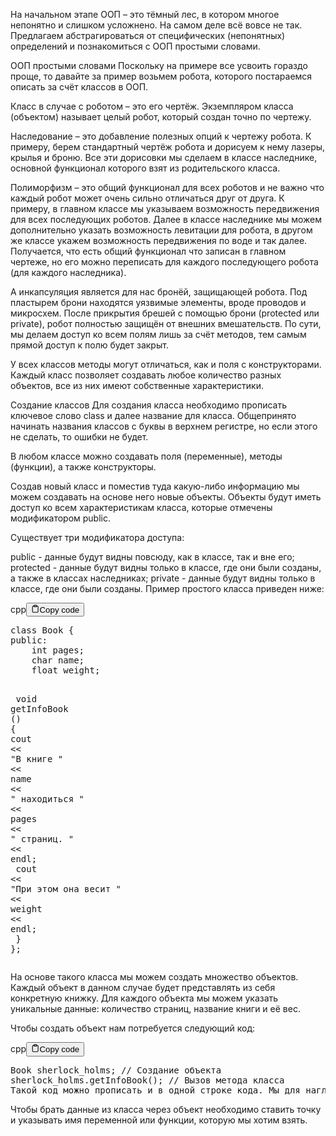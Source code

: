 <p>На начальном этапе ООП – это тёмный лес, в котором многое непонятно и слишком усложнено. 
На самом деле всё вовсе не так. Предлагаем абстрагироваться от специфических (непонятных) определений и познакомиться с ООП простыми словами. </p>
<p>ООП простыми словами
Поскольку на примере все усвоить гораздо проще, то давайте за пример возьмем робота, которого постараемся описать за счёт классов в ООП.</p>
<p>Класс в случае с роботом – это его чертёж. Экземпляром класса (объектом) называет целый робот, который создан точно по чертежу.</p>
<p>Наследование – это добавление полезных опций к чертежу робота. 
К примеру, берем стандартный чертёж робота и дорисуем к нему лазеры, крылья и броню. 
Все эти дорисовки мы сделаем в классе наследнике, основной функционал которого взят из родительского класса.</p>
<p>Полиморфизм – это общий функционал для всех роботов и не важно что каждый робот может очень сильно отличаться друг от друга. 
К примеру, в главном классе мы указываем возможность передвижения для всех последующих роботов. 
Далее в классе наследнике мы можем дополнительно указать возможность левитации для робота, в другом же классе укажем возможность передвижения по воде и так далее. 
Получается, что есть общий функционал что записан в главном чертеже, но его можно переписать для каждого последующего робота (для каждого наследника).</p>
<p>А инкапсуляция является для нас бронёй, защищающей робота. 
Под пластырем брони находятся уязвимые элементы, вроде проводов и микросхем. После прикрытия брешей с помощью брони (protected или private), 
робот полностью защищён от внешних вмешательств. По сути, мы делаем доступ ко всем полям лишь за счёт методов, тем самым прямой доступ к полю будет закрыт.</p>
<p>У всех классов методы могут отличаться, как и поля с конструкторами. 
Каждый класс позволяет создавать любое количество разных объектов, все из них имеют собственные характеристики.</p>
<p>Создание классов
Для создания класса необходимо прописать ключевое слово class и далее название для класса. 
Общепринято начинать названия классов с буквы в верхнем регистре, но если этого не сделать, то ошибки не будет.</p>
<p>В любом классе можно создавать поля (переменные), методы (функции), а также конструкторы.</p>
<p>Создав новый класс и поместив туда какую-либо информацию мы можем создавать на основе него новые объекты. 
Объекты будут иметь доступ ко всем характеристикам класса, которые отмечены модификатором public.</p>
<p>Существует три модификатора доступа:</p>
<p>public - данные будут видны повсюду, как в классе, так и вне его;
protected - данные будут видны только в классе, где они были созданы, а также в классах наследниках;
private - данные будут видны только в классе, где они были созданы.
Пример простого класса приведен ниже:</p>
<div class="code-element"><div class="lang-line"><text>cpp</text><button class="copy-button" id="codee11b46cdb643741cc9920b9199069a7bb" onclick="copyCode(codee11b46cdb643741cc9920b9199069a7b, codee11b46cdb643741cc9920b9199069a7bb)"><svg stroke="currentColor" fill="none" stroke-width="2" viewBox="0 0 24 24" stroke-linecap="round" stroke-linejoin="round" class="h-4 w-4" height="1em" width="1em" xmlns="http://www.w3.org/2000/svg"><path d="M16 4h2a2 2 0 0 1 2 2v14a2 2 0 0 1-2 2H6a2 2 0 0 1-2-2V6a2 2 0 0 1 2-2h2"></path><rect x="8" y="2" width="8" height="4" rx="1" ry="1"></rect></svg><text>Copy code</text></button></div><div class="code" id="codee11b46cdb643741cc9920b9199069a7b"><div class="highlight"><pre><span></span><span class="k">class</span><span class="w"> </span><span class="nc">Book</span><span class="w"> </span><span class="p">{</span>
<span class="k">public</span><span class="o">:</span>
<span class="w">    </span><span class="kt">int</span><span class="w"> </span><span class="n">pages</span><span class="p">;</span>
<span class="w">    </span><span class="kt">char</span><span class="w"> </span><span class="n">name</span><span class="p">;</span>
<span class="w">    </span><span class="kt">float</span><span class="w"> </span><span class="n">weight</span><span class="p">;</span>

<span class="w">    </span><span class="kt">void</span><span class="w"> </span><span class="nf">getInfoBook</span><span class="w"> </span><span class="p">()</span><span class="w"> </span><span class="p">{</span>
<span class="w">        </span><span class="n">cout</span><span class="w"> </span><span class="o">&lt;&lt;</span><span class="w"> </span><span class="s">&quot;В книге &quot;</span><span class="w"> </span><span class="o">&lt;&lt;</span><span class="w"> </span><span class="n">name</span><span class="w"> </span><span class="o">&lt;&lt;</span><span class="w"> </span><span class="s">&quot; находиться &quot;</span><span class="w"> </span><span class="o">&lt;&lt;</span><span class="w"> </span><span class="n">pages</span><span class="w"> </span><span class="o">&lt;&lt;</span><span class="w"> </span><span class="s">&quot; страниц. &quot;</span><span class="w"> </span><span class="o">&lt;&lt;</span><span class="w"> </span><span class="n">endl</span><span class="p">;</span>
<span class="w">        </span><span class="n">cout</span><span class="w"> </span><span class="o">&lt;&lt;</span><span class="w"> </span><span class="s">&quot;При этом она весит &quot;</span><span class="w"> </span><span class="o">&lt;&lt;</span><span class="w"> </span><span class="n">weight</span><span class="w"> </span><span class="o">&lt;&lt;</span><span class="w"> </span><span class="n">endl</span><span class="p">;</span>
<span class="w">    </span><span class="p">}</span><span class="w"> </span>
<span class="p">};</span>
</pre></div></div></div>

<p>На основе такого класса мы можем создать множество объектов. 
Каждый объект в данном случае будет представлять из себя конкретную книжку. 
Для каждого объекта мы можем указать уникальные данные: количество страниц, название книги и её вес.</p>
<p>Чтобы создать объект нам потребуется следующий код:</p>
<div class="code-element"><div class="lang-line"><text>cpp</text><button class="copy-button" id="code2687fb15fa82654f772d59c38e146374b" onclick="copyCode(code2687fb15fa82654f772d59c38e146374, code2687fb15fa82654f772d59c38e146374b)"><svg stroke="currentColor" fill="none" stroke-width="2" viewBox="0 0 24 24" stroke-linecap="round" stroke-linejoin="round" class="h-4 w-4" height="1em" width="1em" xmlns="http://www.w3.org/2000/svg"><path d="M16 4h2a2 2 0 0 1 2 2v14a2 2 0 0 1-2 2H6a2 2 0 0 1-2-2V6a2 2 0 0 1 2-2h2"></path><rect x="8" y="2" width="8" height="4" rx="1" ry="1"></rect></svg><text>Copy code</text></button></div><div class="code" id="code2687fb15fa82654f772d59c38e146374"><div class="highlight"><pre><span></span><span class="n">Book</span><span class="w"> </span><span class="n">sherlock_holms</span><span class="p">;</span><span class="w"> </span><span class="c1">// Создание объекта</span>
<span class="n">sherlock_holms</span><span class="p">.</span><span class="n">getInfoBook</span><span class="p">();</span><span class="w"> </span><span class="c1">// Вызов метода класса</span>
<span class="n">Такой</span><span class="w"> </span><span class="n">код</span><span class="w"> </span><span class="n">можно</span><span class="w"> </span><span class="n">прописать</span><span class="w"> </span><span class="n">и</span><span class="w"> </span><span class="n">в</span><span class="w"> </span><span class="n">одной</span><span class="w"> </span><span class="n">строке</span><span class="w"> </span><span class="n">кода</span><span class="p">.</span><span class="w"> </span><span class="n">Мы</span><span class="w"> </span><span class="n">для</span><span class="w"> </span><span class="n">наглядности</span><span class="w"> </span><span class="n">разбили</span><span class="w"> </span><span class="n">код</span><span class="w"> </span><span class="n">в</span><span class="w"> </span><span class="n">две</span><span class="w"> </span><span class="n">строки</span><span class="p">.</span>
</pre></div></div></div>

<p>Чтобы брать данные из класса через объект необходимо ставить точку и указывать имя переменной или функции, которую мы хотим взять.</p>